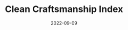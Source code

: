 ---
title: "Clean Craftsmanship Index"
excerpt: ""
coverImage: "/blog/assets/hello-world/cover.jpg"
date: "2022-09-09"
ogImage:
  url: "/blog/assets/hello-world/cover.jpg"
categories: ['clean']
---